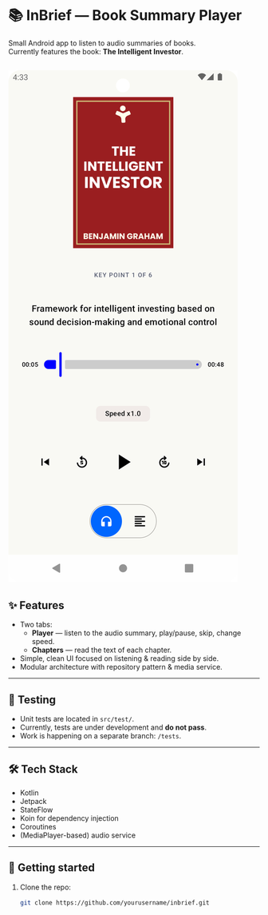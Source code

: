 # 📚 InBrief — Book Summary Player

Small Android app to listen to audio summaries of books.  
Currently features the book: **The Intelligent Investor**.

![App Screenshot](./Screenshot_1.png)
---

## ✨ Features
- Two tabs:
    - **Player** — listen to the audio summary, play/pause, skip, change speed.
    - **Chapters** — read the text of each chapter.
- Simple, clean UI focused on listening & reading side by side.
- Modular architecture with repository pattern & media service.

---

## 🧪 Testing
- Unit tests are located in `src/test/`.
- Currently, tests are under development and **do not pass**.
- Work is happening on a separate branch: `/tests`.

---

## 🛠 Tech Stack
- Kotlin
- Jetpack
- StateFlow
- Koin for dependency injection
- Coroutines
- (MediaPlayer-based) audio service

---

## 🚀 Getting started
1. Clone the repo:
   ```bash
   git clone https://github.com/yourusername/inbrief.git


